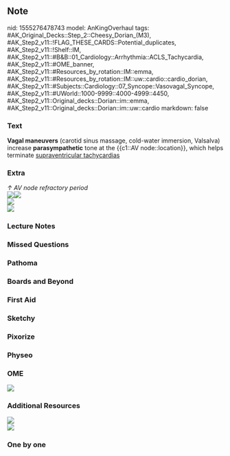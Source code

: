 ## Note
nid: 1555276478743
model: AnKingOverhaul
tags: #AK_Original_Decks::Step_2::Cheesy_Dorian_(M3), #AK_Step2_v11::!FLAG_THESE_CARDS::Potential_duplicates, #AK_Step2_v11::!Shelf::IM, #AK_Step2_v11::#B&B::01_Cardiology::Arrhythmia::ACLS_Tachycardia, #AK_Step2_v11::#OME_banner, #AK_Step2_v11::#Resources_by_rotation::IM::emma, #AK_Step2_v11::#Resources_by_rotation::IM::uw::cardio::cardio_dorian, #AK_Step2_v11::#Subjects::Cardiology::07_Syncope::Vasovagal_Syncope, #AK_Step2_v11::#UWorld::1000-9999::4000-4999::4450, #AK_Step2_v11::Original_decks::Dorian::im::emma, #AK_Step2_v11::Original_decks::Dorian::im::uw::cardio
markdown: false

### Text
<b>Vagal maneuvers</b> (carotid sinus massage, cold-water
immersion, Valsalva) increase <b>parasympathetic</b> tone at the
{{c1::AV node::location}}, which helps terminate
<u>supraventricular tachycardias</u>

### Extra
<div>
  <div>
    <div>
      <i>↑ AV node refractory period</i>
    </div>
  </div>
</div>
<div></div>
<div>
  <i><img src="paste-1197411112321025.jpg"><img src=
  "paste-289626824638465.jpg"></i>
</div>
<div>
  <i><img src="paste-1206129895931905.jpg"></i>
</div>
<div>
  <i><img src="paste-1195727485140993.jpg"></i>
</div>

### Lecture Notes


### Missed Questions


### Pathoma


### Boards and Beyond


### First Aid


### Sketchy


### Pixorize


### Physeo


### OME
<div class="ome-widget">
  <a href="https://onlinemeded.org?ref=anki"><img src=
  "_OME_AnkiFlashcards_General_7.png"></a>
</div>

### Additional Resources
<div>
  <i><img src="paste-478979047817217.jpg"></i>
</div>
<div>
  <i><img src="paste-641766898270209.jpg"></i>
</div>

### One by one

